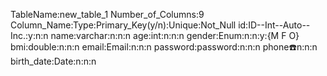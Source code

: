 TableName:new_table_1
Number_of_Columns:9
Column_Name:Type:Primary_Key(y/n):Unique:Not_Null
id:ID--Int--Auto--Inc.:y:n:n
name:varchar:n:n:n
age:int:n:n:n
gender:Enum:n:n:y:{M F O}
bmi:double:n:n:n
email:Email:n:n:n
password:password:n:n:n
phone:phone:n:n:n
birth_date:Date:n:n:n